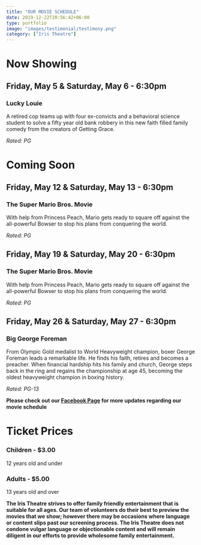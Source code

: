 ```yaml
---
title: "OUR MOVIE SCHEDULE"
date: 2019-12-22T20:56:42+06:00
type: portfolio
image: "images/testimonial/testimony.png"
category: ["Iris Theatre"]
---
```


# Now Showing

## Friday, May 5 & Saturday, May 6 - 6:30pm

### Lucky Louie 

A retired cop teams up with four ex-convicts and a behavioral science student to solve a fifty year old bank robbery in this new faith filled family comedy from the creators of Getting Grace. 

_Rated: PG_

# Coming Soon

## Friday, May 12 & Saturday, May 13 - 6:30pm

### The Super Mario Bros. Movie

With help from Princess Peach, Mario gets ready to square off against the all-powerful Bowser to stop his plans from conquering the world.

_Rated: PG_

## Friday, May 19 & Saturday, May 20 - 6:30pm

### The Super Mario Bros. Movie 

With help from Princess Peach, Mario gets ready to square off against the all-powerful Bowser to stop his plans from conquering the world.

_Rated: PG_

## Friday, May 26 & Saturday, May 27 - 6:30pm

### Big George Foreman

From Olympic Gold medalist to World Heavyweight champion, boxer George Foreman leads a remarkable life. He finds his faith, retires and becomes a preacher. When financial hardship hits his family and church, George steps back in the ring and regains the championship at age 45, becoming the oldest heavyweight champion in boxing history.

_Rated: PG-13_

**Please check out our [Facebook Page](https://www.facebook.com/Themotzingcenter/) for more updates regarding our movie schedule**

# Ticket Prices

### Children - $3.00
12 years old and under

### Adults - $5.00 
13 years old and over

**The Iris Theatre strives to offer family friendly entertainment that is suitable for all ages. Our team of volunteers do their best to preview the movies that we show; however there may be occasions where language or content slips past our screening process. The Iris Theatre does not condone vulgar language or objectionable content and will remain diligent in our efforts to provide wholesome family entertainment.**
